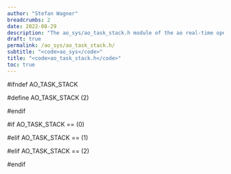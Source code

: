 ```yaml
---
author: "Stefan Wagner"
breadcrumbs: 2
date: 2022-08-29
description: "The ao_sys/ao_task_stack.h module of the ao real-time operating system."
draft: true
permalink: /ao_sys/ao_task_stack.h/ 
subtitle: "<code>ao_sys</code>"
title: "<code>ao_task_stack.h</code>"
toc: true
---
```


#ifndef AO_TASK_STACK

#define AO_TASK_STACK       (2)

#endif

#if     AO_TASK_STACK ==    (0)

#elif   AO_TASK_STACK ==    (1)

#elif   AO_TASK_STACK ==    (2)

#endif

